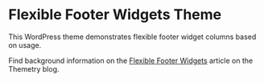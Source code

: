 # Flexible Footer Widgets Theme
This WordPress theme demonstrates flexible footer widget columns based on usage.

Find background information on the [Flexible Footer Widgets](https://themetry.com/flexible-footer-widgets/) article on the Themetry blog.